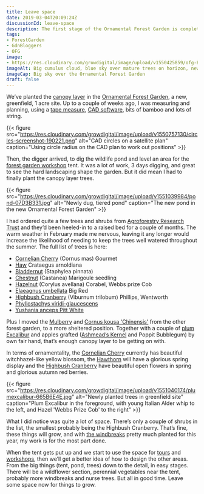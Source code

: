 ```yaml
---
title: Leave space
date: 2019-03-04T20:09:24Z
discussionId: leave-space
description: The first stage of the Ornamental Forest Garden is complete and there are large gaps about the place. This is fine, for now.
tags: 
- ForestGarden
- GdnBloggers
- OFG
image: 
- https://res.cloudinary.com/growdigital/image/upload/v1550425859/ofg-E983F6D5.jpg
imageAlt: Big cumulus cloud, blue sky over mature trees on horizon, new garden foreground
imageCap: Big sky over the Ornamental Forest Garden
draft: false
---
```


We’ve planted the [canopy layer](https://www.forestgarden.wales/blog/seven-layers-forest-garden/) in the [Ornamental Forest Garden](https://www.forestgarden.wales/blog/introducing-ornamental-maintenance-free-forest-garden/), a new, greenfield, 1 acre site. Up to a couple of weeks ago, I was measuring and planning, using a [tape measure](https://www.amazon.co.uk/Silverline-MT46-Open-Surveyors-Measure/dp/B000LFRMC8/), [CAD software](https://www.qcad.org/en/), bits of bamboo and lots of string. 

{{< figure src="https://res.cloudinary.com/growdigital/image/upload/v1550757130/circles-screenshot-190221.png" alt="CAD circles on a satellite plan" caption="Using circle radius on the CAD plan to work out positions" >}}

Then, the digger arrived, to dig the wildlife pond and level an area for the [forest garden workshop](/workshop/) tent. It was a lot of work, 3 days digging, and great to see the hard landscaping shape the garden. But it did mean I had to finally plant the canopy layer trees.

{{< figure src="https://res.cloudinary.com/growdigital/image/upload/v1551039984/pond-07D3B331.jpg" alt="Newly dug, tiered pond" caption="The new pond in the new Ornamental Forest Garden" >}}

I had ordered quite a few trees and shrubs from [Agroforestry Research Trust](https://www.agroforestry.co.uk) and they’d been heeled-in to a raised bed for a couple of months. The warm weather in February made me nervous, leaving it any longer would increase the likelihood of needing to keep the trees well watered throughout the summer. The full list of trees is here:

* [Cornelian Cherry](https://pfaf.org/user/plant.aspx?latinname=Cornus+mas) (Cornus mas) Gourmet
* [Haw](https://pfaf.org/user/plant.aspx?latinname=Crataegus+arnoldiana) Crataegus arnoldiana
* [Bladdernut](https://pfaf.org/user/plant.aspx?latinname=staphylea+pinnata) (Staphylea pinnata)
* [Chestnut](https://pfaf.org/user/plant.aspx?latinname=Castanea+sativa) (Castanea) Marigoule seedling
* [Hazelnut](https://pfaf.org/user/plant.aspx?latinname=Corylus+avellana) (Corylus avellana) Corabel, Webbs prize Cob
* [Elaeagnus umbellata](https://pfaf.org/user/plant.aspx?latinname=Elaeagnus+umbellata) Big Red
* [Highbush Cranberry](https://pfaf.org/user/plant.aspx?latinname=Viburnum+trilobum) (Viburnum trilobum) Phillips, Wentworth
* [Phyllostachys viridi-glaucescens](https://pfaf.org/user/plant.aspx?latinname=Phyllostachys+viridiglaucescens)
* [Yushania anceps Pitt White](https://pfaf.org/user/plant.aspx?latinname=Yushania+anceps)

Plus I moved the [Mulberry](https://pfaf.org/user/plant.aspx?latinname=Morus+alba) and [Cornus kousa 'Chinensis'](https://pfaf.org/user/plant.aspx?latinname=Cornus+kousa+chinensis) from the other forest garden, to a more sheltered position. Together with a couple of [plum Excalibur](https://www.orangepippin.com/varieties/plums/excalibur) and apples grafted ([Ashmead’s Kernel](https://www.orangepippin.com/varieties/apples/ashmeads-kernel) and Poppit Bubblegum) by own fair hand, that’s enough canopy layer to be getting on with.

In terms of ornamentality, the [Cornelian Cherry](https://www.rhs.org.uk/Plants/4399/i-Cornus-mas-i/Details) currently has beautiful witchhazel-like yellow blossom, the [Hawthorn](https://pfaf.org/user/plant.aspx?latinname=Crataegus+arnoldiana) will have a glorious spring display and the [Highbush Cranberry](https://pfaf.org/user/plant.aspx?latinname=Viburnum+trilobum) have beautiful open flowers in spring and glorious autumn red berries. 

{{< figure src="https://res.cloudinary.com/growdigital/image/upload/v1551040174/plumexcalibur-665B6E4E.jpg" alt="Newly planted trees in greenfield site" caption="Plum Excalibur in the foreground, with young Italian Alder whip to the left, and Hazel 'Webbs Prize Cob' to the right" >}}

What I did notice was quite a lot of space. There’s only a couple of shrubs in the list, the smallest probably being the Highbush Cranberry. That’s fine, these things will grow, and with [the windbreaks](https://www.forestgarden.wales/blog/plant-mulch-windbreak/) pretty much planted for this year, my work is for the most part done. 

When the tent gets put up and we start to use the space for [tours](/tour/) and [workshops](/workshop/), then we’ll get a better idea of how to design the other areas. From the big things (tent, pond, trees) down to the detail, in easy stages. There will be a wildflower section, perennial vegetables near the tent, probably more windbreaks and nurse trees. But all in good time. Leave some space now for things to grow.
